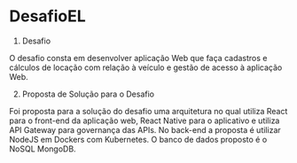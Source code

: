 # DesafioEL
1.	Desafio

O desafio consta em desenvolver aplicação Web que faça cadastros e cálculos de locação com relação à veículo e gestão de acesso à aplicação Web.


2.	Proposta de Solução para o Desafio 

Foi proposta para a solução do desafio uma arquitetura no qual utiliza React para o front-end da aplicação web, React Native para o aplicativo e utiliza API Gateway para governança das APIs. No back-end a proposta é utilizar NodeJS em Dockers com Kubernetes. O banco de dados proposto é o NoSQL MongoDB.
